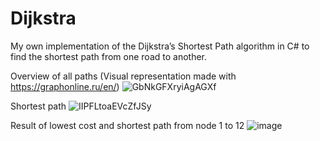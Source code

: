 # Dijkstra

My own implementation of the Dijkstra’s Shortest Path algorithm in C# to find the shortest path from one road to another.

Overview of all paths (Visual representation made with https://graphonline.ru/en/)
![GbNkGFXryiAgAGXf](https://github.com/ViniciusNascDeMoraes/Dijkstra/assets/116955303/9367b112-2b16-4102-b6fe-0e85f09a46e6)

Shortest path
![IIPFLtoaEVcZfJSy](https://github.com/ViniciusNascDeMoraes/Dijkstra/assets/116955303/35b7ab21-1bd8-4999-9001-0a9ed8685d37)

Result of lowest cost and shortest path from node 1 to 12
![image](https://github.com/ViniciusNascDeMoraes/Dijkstra/assets/116955303/29560e85-b11c-4543-9fb0-4fe6d6779640)
